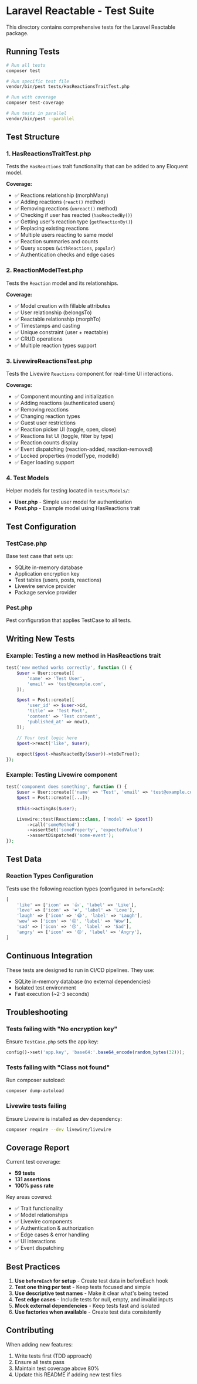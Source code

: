 # Laravel Reactable - Test Suite

This directory contains comprehensive tests for the Laravel Reactable package.

## Running Tests

```bash
# Run all tests
composer test

# Run specific test file
vendor/bin/pest tests/HasReactionsTraitTest.php

# Run with coverage
composer test-coverage

# Run tests in parallel
vendor/bin/pest --parallel
```

## Test Structure

### 1. HasReactionsTraitTest.php
Tests the `HasReactions` trait functionality that can be added to any Eloquent model.

**Coverage:**
- ✅ Reactions relationship (morphMany)
- ✅ Adding reactions (`react()` method)
- ✅ Removing reactions (`unreact()` method)
- ✅ Checking if user has reacted (`hasReactedBy()`)
- ✅ Getting user's reaction type (`getReactionBy()`)
- ✅ Replacing existing reactions
- ✅ Multiple users reacting to same model
- ✅ Reaction summaries and counts
- ✅ Query scopes (`withReactions`, `popular`)
- ✅ Authentication checks and edge cases

### 2. ReactionModelTest.php
Tests the `Reaction` model and its relationships.

**Coverage:**
- ✅ Model creation with fillable attributes
- ✅ User relationship (belongsTo)
- ✅ Reactable relationship (morphTo)
- ✅ Timestamps and casting
- ✅ Unique constraint (user + reactable)
- ✅ CRUD operations
- ✅ Multiple reaction types support

### 3. LivewireReactionsTest.php
Tests the Livewire `Reactions` component for real-time UI interactions.

**Coverage:**
- ✅ Component mounting and initialization
- ✅ Adding reactions (authenticated users)
- ✅ Removing reactions
- ✅ Changing reaction types
- ✅ Guest user restrictions
- ✅ Reaction picker UI (toggle, open, close)
- ✅ Reactions list UI (toggle, filter by type)
- ✅ Reaction counts display
- ✅ Event dispatching (reaction-added, reaction-removed)
- ✅ Locked properties (modelType, modelId)
- ✅ Eager loading support

### 4. Test Models
Helper models for testing located in `tests/Models/`:
- **User.php** - Simple user model for authentication
- **Post.php** - Example model using HasReactions trait

## Test Configuration

### TestCase.php
Base test case that sets up:
- SQLite in-memory database
- Application encryption key
- Test tables (users, posts, reactions)
- Livewire service provider
- Package service provider

### Pest.php
Pest configuration that applies TestCase to all tests.

## Writing New Tests

### Example: Testing a new method in HasReactions trait

```php
test('new method works correctly', function () {
    $user = User::create([
        'name' => 'Test User',
        'email' => 'test@example.com',
    ]);

    $post = Post::create([
        'user_id' => $user->id,
        'title' => 'Test Post',
        'content' => 'Test content',
        'published_at' => now(),
    ]);

    // Your test logic here
    $post->react('like', $user);
    
    expect($post->hasReactedBy($user))->toBeTrue();
});
```

### Example: Testing Livewire component

```php
test('component does something', function () {
    $user = User::create(['name' => 'Test', 'email' => 'test@example.com']);
    $post = Post::create([...]);
    
    $this->actingAs($user);

    Livewire::test(Reactions::class, ['model' => $post])
        ->call('someMethod')
        ->assertSet('someProperty', 'expectedValue')
        ->assertDispatched('some-event');
});
```

## Test Data

### Reaction Types Configuration
Tests use the following reaction types (configured in `beforeEach`):

```php
[
    'like' => ['icon' => '👍', 'label' => 'Like'],
    'love' => ['icon' => '❤️', 'label' => 'Love'],
    'laugh' => ['icon' => '😂', 'label' => 'Laugh'],
    'wow' => ['icon' => '😮', 'label' => 'Wow'],
    'sad' => ['icon' => '😢', 'label' => 'Sad'],
    'angry' => ['icon' => '😠', 'label' => 'Angry'],
]
```

## Continuous Integration

These tests are designed to run in CI/CD pipelines. They use:
- SQLite in-memory database (no external dependencies)
- Isolated test environment
- Fast execution (~2-3 seconds)

## Troubleshooting

### Tests failing with "No encryption key"
Ensure `TestCase.php` sets the app key:
```php
config()->set('app.key', 'base64:'.base64_encode(random_bytes(32)));
```

### Tests failing with "Class not found"
Run composer autoload:
```bash
composer dump-autoload
```

### Livewire tests failing
Ensure Livewire is installed as dev dependency:
```bash
composer require --dev livewire/livewire
```

## Coverage Report

Current test coverage:
- **59 tests**
- **131 assertions**
- **100% pass rate**

Key areas covered:
- ✅ Trait functionality
- ✅ Model relationships
- ✅ Livewire components
- ✅ Authentication & authorization
- ✅ Edge cases & error handling
- ✅ UI interactions
- ✅ Event dispatching

## Best Practices

1. **Use `beforeEach` for setup** - Create test data in beforeEach hook
2. **Test one thing per test** - Keep tests focused and simple
3. **Use descriptive test names** - Make it clear what's being tested
4. **Test edge cases** - Include tests for null, empty, and invalid inputs
5. **Mock external dependencies** - Keep tests fast and isolated
6. **Use factories when available** - Create test data consistently

## Contributing

When adding new features:
1. Write tests first (TDD approach)
2. Ensure all tests pass
3. Maintain test coverage above 80%
4. Update this README if adding new test files
